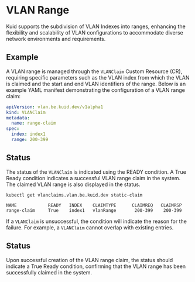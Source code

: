 # VLAN Range

Kuid supports the subdivision of VLAN Indexes into ranges, enhancing the flexibility and scalability of VLAN configurations to accommodate diverse network environments and requirements.

## Example

A VLAN range is managed through the `VLANClaim` Custom Resource (CR), requiring specific parameters such as the VLAN index from which the VLAN is claimed and the start and end VLAN identifiers of the range. Below is an example YAML manifest demonstrating the configuration of a VLAN range claim:


```yaml
apiVersion: vlan.be.kuid.dev/v1alpha1
kind: VLANClaim
metadata:
  name: range-claim
spec:
  index: index1
  range: 200-399
```

## Status

The status of the `VLANClaim` is indicated using the READY condition. A True Ready condition indicates a successful VLAN range claim in the system. The claimed VLAN range is also displayed in the status.

```
kubectl get vlanclaims.vlan.be.kuid.dev static-claim
```

```
NAME            READY   INDEX    CLAIMTYPE      CLAIMREQ   CLAIMRSP
range-claim     True    index1   vlanRange       200-399    200-399
```

If a `VLANClaim` is unsuccessful, the condition will indicate the reason for the failure. For example, a `VLANClaim` cannot overlap with existing entries.

## Status

Upon successful creation of the VLAN range claim, the status should indicate a True Ready condition, confirming that the VLAN range has been successfully claimed in the system.